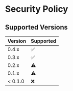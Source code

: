 # Security Policy

## Supported Versions

| Version | Supported          |
| ------- | ------------------ |
| 0.4.x   | :white_check_mark: |
| 0.3.x   | :white_check_mark: |
| 0.2.x   | ⚠️  |
| 0.1.x   | ⚠️ |
| < 0.1.0   | :x: |

